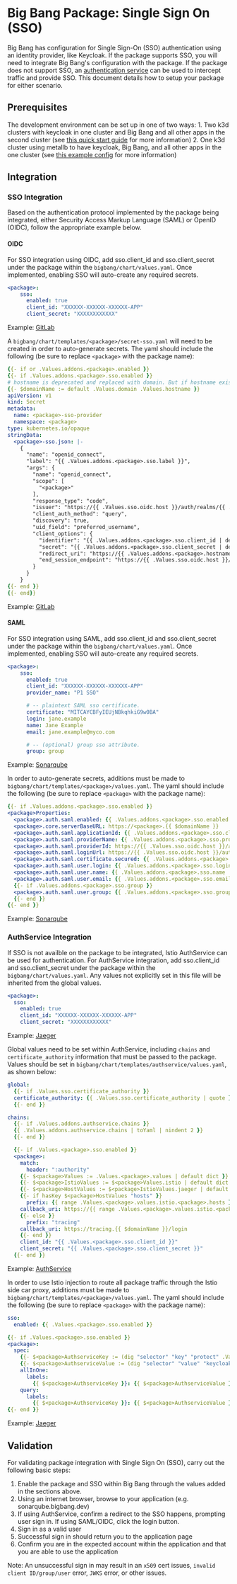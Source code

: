 # Big Bang Package: Single Sign On (SSO)

Big Bang has configuration for Single Sign-On (SSO) authentication using an identity provider, like Keycloak.  If the package supports SSO, you will need to integrate Big Bang's configuration with the package.  If the package does not support SSO, an [authentication service](https://repo1.dso.mil/platform-one/big-bang/apps/core/authservice) can be used to intercept traffic and provide SSO.  This document details how to setup your package for either scenario.

## Prerequisites

The development environment can be set up in one of two ways: 
    1. Two k3d clusters with keycloak in one cluster and Big Bang and all other apps in the second cluster (see [this quick start guide](https://repo1.dso.mil/platform-one/big-bang/bigbang/-/blob/master/docs/guides/deployment_scenarios/sso_quickstart.md) for more information)
    2. One k3d cluster using metallb to have keycloak, Big Bang, and all other apps in the one cluster (see [this example config](https://repo1.dso.mil/platform-one/big-bang/bigbang/-/blob/master/docs/example_configs/dev-sso-values.yaml) for more information)

## Integration

### SSO Integration

Based on the authentication protocol implemented by the package being integrated, either Security Access Markup Language (SAML) or OpenID (OIDC), follow the appropriate example below.

#### OIDC
For SSO integration using OIDC, add sso.client_id and sso.client_secret under the package within the `bigbang/chart/values.yaml`. Once implemented, enabling SSO will auto-create any required secrets.

```yml
<package>:
    sso:
      enabled: true
      client_id: "XXXXXX-XXXXXX-XXXXXX-APP" 
      client_secret: "XXXXXXXXXXXX"
```
Example: [GitLab](https://repo1.dso.mil/platform-one/big-bang/bigbang/-/blob/master/chart/values.yaml#L686-698)

A `bigbang/chart/templates/<package>/secret-sso.yaml` will need to be created in order to auto-generate secrets. The yaml should include the following (be sure to replace `<package>` with the package name):

```yml
{{- if or .Values.addons.<package>.enabled }}
{{- if .Values.addons.<package>.sso.enabled }}
# hostname is deprecated and replaced with domain. But if hostname exists then use it.
{{- $domainName := default .Values.domain .Values.hostname }}
apiVersion: v1
kind: Secret
metadata:
  name: <package>-sso-provider
  namespace: <package>
type: kubernetes.io/opaque
stringData:
  <package>-sso.json: |-
    {
      "name": "openid_connect",
      "label": "{{ .Values.addons.<package>.sso.label }}",
      "args": {
        "name": "openid_connect",
        "scope": [
          "<package>"
        ],
        "response_type": "code",
        "issuer": "https://{{ .Values.sso.oidc.host }}/auth/realms/{{ .Values.sso.oidc.realm }}",
        "client_auth_method": "query",
        "discovery": true,
        "uid_field": "preferred_username",
        "client_options": {
          "identifier": "{{ .Values.addons.<package>.sso.client_id | default .Values.sso.client_id }}",
          "secret": "{{ .Values.addons.<package>.sso.client_secret | default .Values.sso.client_secret }}",
          "redirect_uri": "https://{{ .Values.addons.<package>.hostnames.gitlab }}.{{ $domainName }}/users/auth/openid_connect/callback",
          "end_session_endpoint": "https://{{ .Values.sso.oidc.host }}/auth/realms/{{ .Values.sso.oidc.realm }}/protocol/openid-connect/logout"
        }
      }
    }
{{- end }}
{{- end}}
```
Example: [GitLab](https://repo1.dso.mil/platform-one/big-bang/bigbang/-/blob/master/chart/templates/gitlab/secret-sso.yaml)

#### SAML
For SSO integration using SAML, add sso.client_id and sso.client_secret under the package within the `bigbang/chart/values.yaml`. Once implemented, enabling SSO will auto-create any required secrets.

```yml
<package>:
    sso:
      enabled: true
      client_id: "XXXXXX-XXXXXX-XXXXXX-APP"
      provider_name: "P1 SSO"

      # -- plaintext SAML sso certificate.
      certificate: "MITCAYCBFyIEUjNBkqhkiG9w0BA"
      login: jane.example
      name: Jane Example
      email: jane.example@myco.com

      # -- (optional) group sso attribute.
      group: group
```
Example: [Sonarqube](https://repo1.dso.mil/platform-one/big-bang/bigbang/-/blob/master/chart/values.yaml#L849-874)

In order to auto-generate secrets, additions must be made to `bigbang/chart/templates/<package>/values.yaml`. The yaml should include the following (be sure to replace `<package>` with the package name):

```yml
{{- if .Values.addons.<package>.sso.enabled }}
<package>Properties:
  <package>.auth.saml.enabled: {{ .Values.addons.<package>.sso.enabled }}
  <package>.core.serverBaseURL: https://<package>.{{ $domainName }}
  <package>.auth.saml.applicationId: {{ .Values.addons.<package>.sso.client_id }}
  <package>.auth.saml.providerName: {{ .Values.addons.<package>.sso.provider_name | default .Values.addons.<package>.sso.label }}
  <package>.auth.saml.providerId: https://{{ .Values.sso.oidc.host }}/auth/realms/{{ .Values.sso.oidc.realm }}
  <package>.auth.saml.loginUrl: https://{{ .Values.sso.oidc.host }}/auth/realms/{{ .Values.sso.oidc.realm }}/protocol/saml
  <package>.auth.saml.certificate.secured: {{ .Values.addons.<package>.sso.certificate }}
  <package>.auth.saml.user.login: {{ .Values.addons.<package>.sso.login | default "login" }}
  <package>.auth.saml.user.name: {{ .Values.addons.<package>.sso.name | default "name" }}
  <package>.auth.saml.user.email: {{ .Values.addons.<package>.sso.email | default "email" }}
  {{- if .Values.addons.<package>.sso.group }}
  <package>.auth.saml.user.group: {{ .Values.addons.<package>.sso.group }}
  {{- end }}
{{- end }}
```
Example: [Sonarqube](https://repo1.dso.mil/platform-one/big-bang/bigbang/-/blob/master/chart/templates/sonarqube/values.yaml#L32-47)

### AuthService Integration
If SSO is not availble on the package to be integrated, Istio AuthService can be used for authentication. For AuthService integration, add sso.client_id and sso.client_secret under the package within the `bigbang/chart/values.yaml`. Any values not explicitly set in this file will be inherited from the global values.

```yml
<package>:
  sso:
    enabled: true
    client_id: "XXXXXX-XXXXXX-XXXXXX-APP"
    client_secret: "XXXXXXXXXXXX"
```
Example: [Jaeger](https://repo1.dso.mil/platform-one/big-bang/bigbang/-/blob/master/chart/values.yaml#L234-248)

Global values need to be set within AuthService, including `chains` and `certificate_authority` information that must be passed to the package. Values should be set in `bigbang/chart/templates/authservice/values.yaml`, as shown below:

```yml
global:
  {{- if .Values.sso.certificate_authority }}
  certificate_authority: {{ .Values.sso.certificate_authority | quote }}
  {{- end }}

chains:
  {{- if .Values.addons.authservice.chains }}
  {{ .Values.addons.authservice.chains | toYaml | nindent 2 }}
  {{- end }}

  {{- if .Values.<package>.sso.enabled }}
  <package>:
    match:
      header: ":authority"
    {{- $<package>Values := .Values.<package>.values | default dict }}
    {{- $<package>IstioValues := $<package>Values.istio | default dict }}
    {{- $<package>HostValues := $<package>IstioValues.jaeger | default dict}}
    {{- if hasKey $<package>HostValues "hosts" }}
      prefix: {{ range .Values.<package>.values.istio.<package>.hosts }}{{ tpl . $}}{{ end }}
    callback_uri: https://{{ range .Values.<package>.values.istio.<package>.hosts }}{{ tpl . $}}{{ end }}/login
    {{- else }}
      prefix: "tracing"
    callback_uri: https://tracing.{{ $domainName }}/login
    {{- end }}
    client_id: "{{ .Values.<package>.sso.client_id }}"
    client_secret: "{{ .Values.<package>.sso.client_secret }}"
  {{- end }}
```
Example: [AuthService](https://repo1.dso.mil/platform-one/big-bang/bigbang/-/blob/master/chart/templates/authservice/values.yaml#L41-74)

In order to use Istio injection to route all package traffic through the Istio side car proxy, additions must be made to `bigbang/chart/templates/<package>/values.yaml`. The yaml should include the following (be sure to replace `<package>` with the package name):

```yml
sso:
  enabled: {{ .Values.<package>.sso.enabled }}

{{- if .Values.<package>.sso.enabled }}
<package>:
  spec:
    {{- $<package>AuthserviceKey := (dig "selector" "key" "protect" .Values.addons.authservice.values) }}
    {{- $<package>AuthserviceValue := (dig "selector" "value" "keycloak" .Values.addons.authservice.values) }}
    allInOne:
      labels:
        {{ $<package>AuthserviceKey }}: {{ $<package>AuthserviceValue }}
    query:
      labels:
        {{ $<package>AuthserviceKey }}: {{ $<package>AuthserviceValue }}
{{- end }}
```
Example: [Jaeger](https://repo1.dso.mil/platform-one/big-bang/bigbang/-/blob/master/chart/templates/jaeger/values.yaml#L28-42)

## Validation
For validating package integration with Single Sign On (SSO), carry out the following basic steps:
1. Enable the package and SSO within Big Bang through the values added in the sections above.
2. Using an internet browser, browse to your application (e.g. sonarqube.bigbang.dev)
3. If using AuthService, confirm a redirect to the SSO happens, prompting user sign in. If using SAML/OIDC, click the login button.
4. Sign in as a valid user
5. Successful sign in should return you to the application page
6. Confirm you are in the expected account within the application and that you are able to use the application

Note: An unsuccessful sign in may result in an `x509` cert issues, `invalid client ID/group/user` error, `JWKS` error, or other issues. 